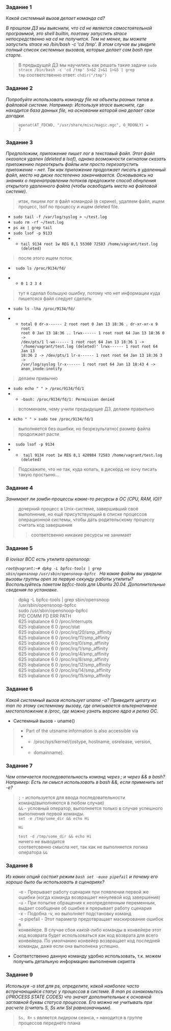 ### Задание 1
<i>
Какой системный вызов делает команда cd?

В прошлом ДЗ мы выяснили, что cd не является самостоятельной программой, это shell builtin, поэтому запустить strace непосредственно на cd не получится. Тем не менее, вы можете запустить strace на /bin/bash -c 'cd /tmp'. В этом случае вы увидите полный список системных вызовов, которые делает сам bash при старте.
</i>

> В предыдущей ДЗ мы научились как решать такие задачи
> <code>sudo strace /bin/bash -c 'cd /tmp' 5>&2 2>&1 1>&5 | grep tmp</code>
> соответственно ответ:
> <code>chdir("/tmp")</code>

### Задание 2
<i>
Попробуйте использовать команду file на объекты разных типов в файловой системе. Например:
Используя strace выясните, где находится база данных file, на основании которой она делает свои догадки.
</i>

> <code>openat(AT_FDCWD, "/usr/share/misc/magic.mgc", O_RDONLY) = 3</code>


### Задание 3
<i>
Предположим, приложение пишет лог в текстовый файл. Этот файл оказался удален (deleted в lsof), однако возможности сигналом сказать приложению переоткрыть файлы или просто перезапустить приложение – нет. Так как приложение продолжает писать в удаленный файл, место на диске постепенно заканчивается. Основываясь на знаниях о перенаправлении потоков предложите способ обнуления открытого удаленного файла (чтобы освободить место на файловой системе).
</i>

>итак, пишем лог в файл командой  (в скрине),
> удаляем файл, ищем процесс, lsof по процессу
> и ищем deleted file.
* <code>sudo tail -f /var/log/syslog > ~/test.log</code>
* <code>sudo rm -rf ~/test.log</code>
* <code>ps ax | grep tail</code>
* <code>sudo lsof -p 9133</code>
* * <code>tail    9134 root    1w      REG    8,1    55360 72583 /home/vagrant/test.log (deleted)</code>
> после этого ищем поток
* <code> sudo ls /proc/9134/fd/
* * 0  1  2  3  4</code>
> тут я сделал большую ошибку, потому что нет информации куда пишетсяся файл
> следует сделать
* <code>sudo ls -lha /proc/9134/fd/
* * total 0
dr-x------ 2 root root  0 Jan 13 18:36 .
dr-xr-xr-x 9 root root  0 Jan 13 18:36 ..
lrwx------ 1 root root 64 Jan 13 18:36 0 -> /dev/pts/1
l-wx------ 1 root root 64 Jan 13 18:36 1 -> '/home/vagrant/test.log (deleted)'
lrwx------ 1 root root 64 Jan 13 18:36 2 -> /dev/pts/1
lr-x------ 1 root root 64 Jan 13 18:36 3 -> /var/log/syslog
lr-x------ 1 root root 64 Jan 13 18:43 4 -> anon_inode:inotify</code>
> делаем привычно
* <code>sudo echo " " > /proc/9134/fd/1</code>
* * <code>-bash: /proc/9134/fd/1: Permission denied</code>
> вспоминаем, чему учили предыдущие ДЗ, делаем правильно
* <code>echo " " > sudo tee /proc/9134/fd/1</code>
> выполняется без ошибки, но безрезультатно(
> размер файла продолжает расти
* <code> sudo lsof -p 9134</code>  
* * <code> tail    9134 root    1w      REG    8,1   420984 72583 /home/vagrant/test.log (deleted)</code>  

> Подскажите, что не так, куда копать, в дискорд не хочу писать такую простыню...




### Задание 4
<i>
Занимают ли зомби-процессы какие-то ресурсы в ОС (CPU, RAM, IO)?
</i>

>дочерний процесс в Unix-системе,
> завершивший своё выполнение, но ещё
> присутствующий в списке процессов
> операционной системы, чтобы дать
> родительскому процессу считать код
> завершения
> > соответсвенно никакие ресурсы не занимает


### Задание 5
<i>
В iovisor BCC есть утилита opensnoop:

<code>root@vagrant:~# dpkg -L bpfcc-tools | grep sbin/opensnoop</code>
<code>/usr/sbin/opensnoop-bpfcc  </code>
На какие файлы вы увидели вызовы группы open за первую секунду работы утилиты? Воспользуйтесь пакетом bpfcc-tools для Ubuntu 20.04. Дополнительные сведения по установке.
</i>

> dpkg -L bpfcc-tools | grep sbin/opensnoop  
/usr/sbin/opensnoop-bpfcc  
sudo /usr/sbin/opensnoop-bpfcc  
PID    COMM               FD ERR PATH  
625    irqbalance          6   0 /proc/interrupts  
625    irqbalance          6   0 /proc/stat  
625    irqbalance          6   0 /proc/irq/20/smp_affinity  
625    irqbalance          6   0 /proc/irq/11/smp_affinity  
625    irqbalance          6   0 /proc/irq/0/smp_affinity  
625    irqbalance          6   0 /proc/irq/1/smp_affinity  
625    irqbalance          6   0 /proc/irq/4/smp_affinity  
625    irqbalance          6   0 /proc/irq/8/smp_affinity  
625    irqbalance          6   0 /proc/irq/12/smp_affinity  
625    irqbalance          6   0 /proc/irq/14/smp_affinity  
625    irqbalance          6   0 /proc/irq/15/smp_affinity  


### Задание 6
<i>
Какой системный вызов использует uname -a? Приведите цитату из man по этому системному вызову, где описывается альтернативное местоположение в /proc, где можно узнать версию ядра и релиз ОС.

</i>

* Системный вызов - uname()
> * Part of the utsname information is also accessible via
> * * /proc/sys/kernel/{ostype, hostname, osrelease, version,
> * * domainname}.


### Задание 7
<i>
Чем отличается последовательность команд через ; и через && в bash? Например:
Есть ли смысл использовать в bash &&, если применить set -e?
</i>

><code>;</code> - используется для ввода последовательности команд(выполняются в любом случае)  
> <code>&&</code> - условный оператор, выполняется только в случае успешного выполнения первой команды.  
> <code>set -e /tmp/some_dir && echo Hi   
Hi  
test -d /tmp/some_dir && echo Hi</code>  
> ничего не выводится  
> соответсвенно смысла нет, так как  не выполняется логика оператора <code>&&</code>  


### Задание 8
<i>
Из каких опций состоит режим <code>bash set -euxo pipefail</code> и почему его хорошо было бы использовать в сценариях?
</i>

> -e - Прерывает работу сценария при появлении первой же ошибки (когда команда возвращает ненулевой код завершения)  
> -u - При попытке обращения к неопределенным переменным, выдает сообщение об ошибке и прерывает работу сценария  
> -x - Подобна -v, но выполняет подстановку команд  
> -o pipefail - Этот параметр предотвращает маскирование ошибок в  
> конвейере. В случае сбоя какой-либо команды в конвейере этот
> код возврата
> будет использоваться как код возврата для всего конвейера.
> По умолчанию конвейер возвращает код последней команды,
> даже если она выполнена успешно.
* Соответственно данную команду удобно использовать, т.к. можем получить детальную информацию выполнения скрипта


### Задание 9
<i>
Используя -o stat для ps, определите, какой наиболее часто встречающийся статус у процессов в системе. В man ps ознакомьтесь (/PROCESS STATE CODES) что значат дополнительные к основной заглавной буквы статуса процессов. Его можно не учитывать при расчете (считать S, Ss или Ssl равнозначными).


</i>
  
> <code>Ss, R+</code>
> <code>s</code> является лидером сеанса, <code>+</code> находится в группе процессов переднего плана

